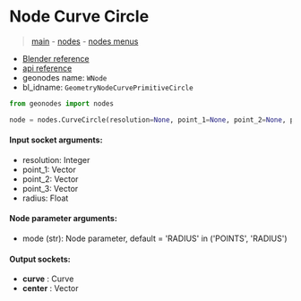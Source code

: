 # Node Curve Circle

> [main](../structure.md) - [nodes](nodes.md) - [nodes menus](nodes_menus.md)

- [Blender reference](https://docs.blender.org/manual/en/latest/modeling/geometry_nodes/curve_primitives/curve_circle.html)
- [api reference](https://docs.blender.org/api/current/bpy.types.GeometryNodeCurvePrimitiveCircle.html)
- geonodes name: `WNode`
- bl_idname: `GeometryNodeCurvePrimitiveCircle`

```python
from geonodes import nodes

node = nodes.CurveCircle(resolution=None, point_1=None, point_2=None, point_3=None, radius=None, mode='RADIUS')
```

#### Input socket arguments:

- resolution: Integer
- point_1: Vector
- point_2: Vector
- point_3: Vector
- radius: Float

#### Node parameter arguments:

- mode (str): Node parameter, default = 'RADIUS' in ('POINTS', 'RADIUS')

#### Output sockets:

- **curve** : Curve
- **center** : Vector

